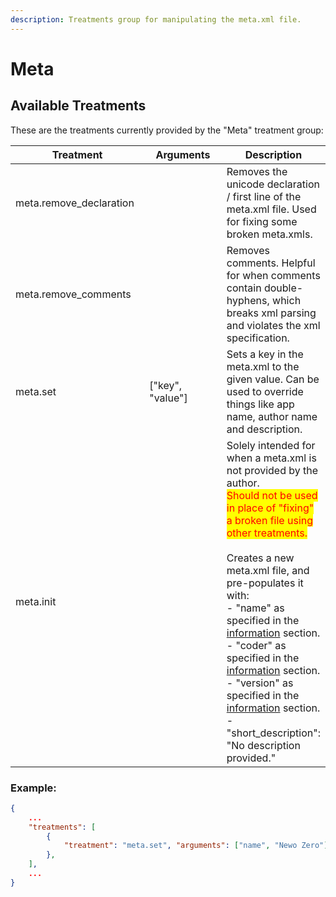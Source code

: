 ```yaml
---
description: Treatments group for manipulating the meta.xml file.
---
```


# Meta

## Available Treatments

These are the treatments currently provided by the "Meta" treatment group:

<table><thead><tr><th width="245">Treatment</th><th width="223">Arguments</th><th>Description</th></tr></thead><tbody><tr><td>meta.remove_declaration</td><td></td><td>Removes the unicode declaration / first line of the meta.xml file. Used for fixing some broken meta.xmls.</td></tr><tr><td>meta.remove_comments</td><td></td><td>Removes comments. Helpful for when comments contain double-hyphens, which breaks xml parsing and violates the xml specification.</td></tr><tr><td>meta.set</td><td>["key", "value"]</td><td>Sets a key in the meta.xml to the given value. Can be used to override things like app name, author name and description.</td></tr><tr><td>meta.init</td><td></td><td>Solely intended for when a meta.xml is not provided by the author.<br><mark style="color:red;">Should not be used in place of "fixing" a broken file using other treatments.</mark><br><br>Creates a new meta.xml file, and pre-populates it with:<br>- "name" as specified in the <a href="../essential-information/">information</a> section.<br>- "coder" as specified in the <a href="../essential-information/">information</a> section.<br>- "version" as specified in the <a href="../essential-information/">information</a> section.<br>- "short_description": "No description provided."</td></tr></tbody></table>

### Example:

```json
{
    ...
    "treatments": [
        {
            "treatment": "meta.set", "arguments": ["name", "Newo Zero"]
        },
    ],
    ...
}
```

